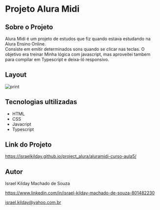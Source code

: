 
# Projeto Alura Midi
  
## Sobre o Projeto

Alura Midi é um projeto de estudos que fiz quando estava estudando na Alura Ensino Online.  
Consiste em emitir determinados sons quando se clicar nas teclas. O objetivo era treinar Minha lógica com javascript, mas aproveitei tambem para compilar em Typescript e deixa-ló responsivo. 

## Layout

![print](https://github.com/Israelkilday/project_alura/assets/101229204/9dffd9ee-9eaa-4579-89f5-79c5a7386e1c)

## Tecnologias ultilizadas

- HTML
- CSS
- Javacript
- Typescript

## Link do Projeto

https://israelkilday.github.io/project_alura/aluramidi-curso-aula5/

## Autor

Israel Kilday Machado de Souza  

https://www.linkedin.com/in/israel-kilday-machado-de-souza-801482230

israel.kilday@yahoo.com.br



